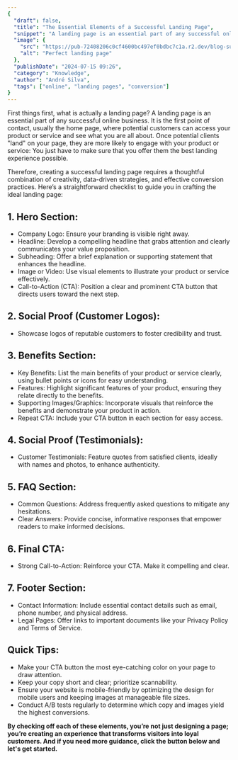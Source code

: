 ```yaml
---
{
  "draft": false,
  "title": "The Essential Elements of a Successful Landing Page",
  "snippet": "A landing page is an essential part of any successful online business. Here’s a straightforward checklist to guide you in crafting the ideal landing page.",
  "image": {
    "src": "https://pub-72408206c0cf4600bc497ef0bdbc7c1a.r2.dev/blog-successful-landing%20page.png",
    "alt": "Perfect landing page"
  },
  "publishDate": "2024-07-15 09:26",
  "category": "Knowledge",
  "author": "André Silva",
  "tags": ["online", "landing pages", "conversion"]
}
---
```




First things first, what is actually a landing page? A landing page is an essential part of any successful online business. It is the first point of contact, usually the home page, where potential customers can access your product or service and see what you are all about. Once potential clients "land" on your page, they are more likely to engage with your product or service: You just have to make sure that you offer them the best landing experience possible.

Therefore, creating a successful landing page requires a thoughtful combination of creativity, data-driven strategies, and effective conversion practices. Here’s a straightforward checklist to guide you in crafting the ideal landing page:

## 1. Hero Section:

- Company Logo: Ensure your branding is visible right away.
- Headline: Develop a compelling headline that grabs attention and clearly communicates your value proposition.
- Subheading: Offer a brief explanation or supporting statement that enhances the headline.
- Image or Video: Use visual elements to illustrate your product or service effectively.
- Call-to-Action (CTA): Position a clear and prominent CTA button that directs users toward the next step.

## 2. Social Proof (Customer Logos):

- Showcase logos of reputable customers to foster credibility and trust.

## 3. Benefits Section:

- Key Benefits: List the main benefits of your product or service clearly, using bullet points or icons for easy understanding.
- Features: Highlight significant features of your product, ensuring they relate directly to the benefits.
- Supporting Images/Graphics: Incorporate visuals that reinforce the benefits and demonstrate your product in action.
- Repeat CTA: Include your CTA button in each section for easy access.

## 4. Social Proof (Testimonials):

- Customer Testimonials: Feature quotes from satisfied clients, ideally with names and photos, to enhance authenticity.

## 5. FAQ Section:

- Common Questions: Address frequently asked questions to mitigate any hesitations.
- Clear Answers: Provide concise, informative responses that empower readers to make informed decisions.

## 6. Final CTA:

- Strong Call-to-Action: Reinforce your CTA. Make it compelling and clear.

## 7. Footer Section:

- Contact Information: Include essential contact details such as email, phone number, and physical address.
- Legal Pages: Offer links to important documents like your Privacy Policy and Terms of Service.

## Quick Tips:

- Make your CTA button the most eye-catching color on your page to draw attention.
- Keep your copy short and clear; prioritize scannability.
- Ensure your website is mobile-friendly by optimizing the design for mobile users and keeping images at manageable file sizes.
- Conduct A/B tests regularly to determine which copy and images yield the highest conversions.

**By checking off each of these elements, you’re not just designing a page; you’re creating an experience that transforms visitors into loyal customers. And if you need more guidance, click the button below and let's get started.**